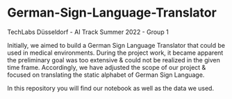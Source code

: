 # German-Sign-Language-Translator
TechLabs Düsseldorf - AI Track Summer 2022 - Group 1

Initially, we aimed to build a German Sign Language Translator that could be used in medical environments.
During the project work, it became apparent the preliminary goal was too extensive & could not be realized in the given time frame.
Accordingly, we have adjusted the scope of our project & focused on translating the static alphabet of German Sign Language.

In this repository you will find our notebook as well as the data we used.
